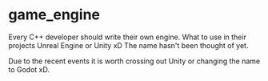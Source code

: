 # game_engine
Every C++ developer should write their own engine. What to use in their projects Unreal Engine or Unity xD The name hasn't been thought of yet.

Due to the recent events it is worth crossing out Unity or changing the name to Godot xD.

